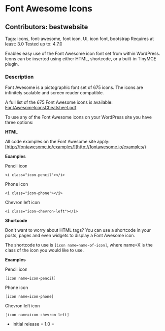 # Font Awesome Icons
## Contributors: bestwebsite

Tags: icons, font-awesome, font icon, UI, icon font, bootstrap
Requires at least: 3.0
Tested up to: 4.7.0


Enables easy use of the Font Awesome icon font set from within WordPress.  Icons can be inserted using either HTML, shortcode, or a built-in TinyMCE plugin.

### Description
Font Awesome is a pictographic font set of 675 icons. The icons are infinitely scalable and screen reader compatible.

A full list of the 675 Font Awesome icons is available: [FontAwesomeIconsCheatsheet.pdf](http://fontawesome.io/cheatsheet/)

To use any of the Font Awesome icons on your WordPress site you have three options:

__HTML__

All code examples on the Font Awesome site apply: [http://fontawesome.io/examples/](http://fontawesome.io/examples/)

**Examples**

Pencil icon

`<i class="icon-pencil"></i>`

Phone icon

`<i class="icon-phone"></i>`

Chevron left icon

`<i class="icon-chevron-left"></i>`

__Shortcode__

Don't want to worry about HTML tags?  You can use a shortcode in your posts, pages and even widgets to display a Font Awesome icon.

The shortcode to use is `[icon name=name-of-icon]`, where name=X is the class of the icon you would like to use.

**Examples**

Pencil icon

`[icon name=icon-pencil]`

Phone icon

`[icon name=icon-phone]`

Chevron left icon

`[icon name=icon-chevron-left]`



* Initial release
= 1.0 =